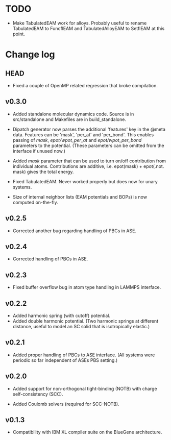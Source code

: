 TODO
====

- Make TabulatedEAM work for alloys. Probably useful to rename TabulatedEAM
  to FuncflEAM and TabulatedAlloyEAM to SetflEAM at this point.

Change log
==========

HEAD
----

- Fixed a couple of OpenMP related regression that broke compilation.

v0.3.0
------

- Added standalone molecular dynamics code. Source is in src/standalone and 
  Makefiles are in build_standalone.

- Dipatch generator now parses the additional 'features' key in the @meta
  data. Features can be 'mask', 'per_at' and 'per_bond'. This enables passing
  of *mask*, *epot/wpot_per_at* and *epot/wpot_per_bond* parameters to the
  potential. (These parameters can be omitted from the interface if unused now.)

- Added *mask* parameter that can be used to turn on/off contribution from
  individual atoms. Contributions are additive, i.e.
  epot(mask) + epot(.not. mask) gives the total energy.

- Fixed TabulatedEAM. Never worked properly but does now for unary systems.

- Size of internal neighbor lists (EAM potentials and BOPs) is now computed
  on-the-fly.

v0.2.5
------

- Corrected another bug regarding handling of PBCs in ASE.

v0.2.4
------

- Corrected handling of PBCs in ASE.

v0.2.3
------

- Fixed buffer overflow bug in atom type handling in LAMMPS interface.

v0.2.2
------

- Added harmonic spring (with cutoff) potential.
- Added double harmonic potential. (Two harmonic springs at different distance,
  useful to model an SC solid that is isotropically elastic.)

v0.2.1
------

- Added proper handling of PBCs to ASE interface. (All systems were periodic
  so far independent of ASEs PBS setting.)

v0.2.0
------

- Added support for non-orthogonal tight-binding (NOTB) with charge
  self-consistency (SCC).

- Added Coulomb solvers (required for SCC-NOTB).

v0.1.3
------

- Compatibility with IBM XL compiler suite on the BlueGene architecture.

